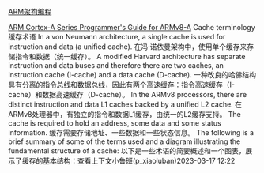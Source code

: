 [ARM架构编程](https://www.zhihu.com/column/c_1455195069590962177)


[ARM Cortex-A Series Programmer's Guide for ARMv8-A](https://developer.arm.com/documentation/den0024/a/Caches/Cache-terminology?lang=en)
Cache terminology
缓存术语
In a von Neumann architecture, a single cache is used for instruction and data (a unified cache). 
在冯·诺依曼架构中，使用单个缓存来存储指令和数据（统一缓存）。
A modified Harvard architecture has separate instruction and data buses and therefore there are two caches, an instruction cache (I-cache) and a data cache (D-cache). 
一种改良的哈佛结构具有分离的指令总线和数据总线，因此有两个高速缓存：指令高速缓存（I-cache）和数据高速缓存（D-cache）。
In the ARMv8 processors, there are distinct instruction and data L1 caches backed by a unified L2 cache.
在ARMv8处理器中，有独立的指令和数据L1缓存，由统一的L2缓存支持。
The cache is required to hold an address, some data and some status information.
缓存需要存储地址、一些数据和一些状态信息。
The following is a brief summary of some of the terms used and a diagram illustrating the fundamental structure of a cache:
以下是一些术语的简要概述和一个图表，展示了缓存的基本结构：查看上下文小鲁班(p_xiaoluban)2023-03-17 12:22
		


[]()
[]()
[]()
[]()
[]()
[]()
